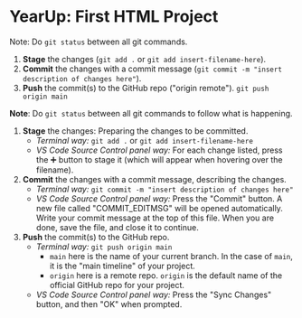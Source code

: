 # YearUp: First HTML Project


Note: Do `git status` between all git commands.
1. **Stage** the changes (`git add .` or `git add insert-filename-here`).
2. **Commit** the changes with a commit message (`git commit -m "insert description of changes here"`).
3. **Push** the commit(s) to the GitHub repo ("origin remote"). `git push origin main`


**Note**: Do `git status` between all git commands to follow what is happening.
1. **Stage** the changes: Preparing the changes to be committed.
    - *Terminal way:* `git add .` or `git add insert-filename-here`
    - *VS Code Source Control panel way:* For each change listed, press the ➕ button to stage it (which will appear when hovering over the filename).
2. **Commit** the changes with a commit message, describing the changes.
    - *Terminal way:* `git commit -m "insert description of changes here"`
    - *VS Code Source Control panel way:* Press the "Commit" button. A new file called "COMMIT_EDITMSG" will be opened automatically. Write your commit message at the top of this file. When you are done, save the file, and close it to continue.
3. **Push** the commit(s) to the GitHub repo.
    - *Terminal way:* `git push origin main`
      - `main` here is the name of your current branch. In the case of `main`, it is the "main timeline" of your project.
      - `origin` here is a remote repo. `origin` is the default name of the official GitHub repo for your project.
    - *VS Code Source Control panel way:* Press the "Sync Changes" button, and then "OK" when prompted.
